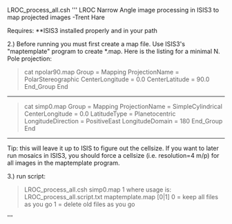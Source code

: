 LROC_process_all.csh
'''
LROC Narrow Angle image processing in ISIS3 to map projected images
-Trent Hare


Requires: 
**ISIS3 installed properly and in your path



2.) Before running you must first create a map file. 
Use ISIS3's "maptemplate" program to create *.map. Here is the listing for a minimal N. Pole projection: 
>cat npolar90.map 
Group = Mapping 
  ProjectionName  = PolarStereographic 
  CenterLongitude = 0.0 
  CenterLatitude  = 90.0 
End_Group 
End 
--------------------------------------------------------------------------------

>cat simp0.map 
Group = Mapping
  ProjectionName     = SimpleCylindrical
  CenterLongitude    = 0.0
  LatitudeType       = Planetocentric
  LongitudeDirection = PositiveEast
  LongitudeDomain    = 180
End_Group
End
--------------------------------------------------------------------------------


Tip: this will leave it up to ISIS to figure out the cellsize. If you want to later run mosaics in ISIS3, you should force a cellsize (i.e. resolution=4 m/p) for all images in the maptemplate program. 

3.) run script: 
>LROC_process_all.csh simp0.map 1 
where usage is: LROC_process_all.script.txt maptemplate.map [0|1] 
0 = keep all files as you go 
1 = delete old files as you go 

'''